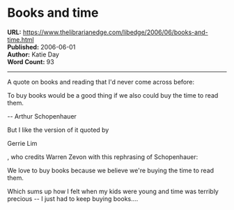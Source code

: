 # Books and time

**URL:** https://www.thelibrarianedge.com/libedge/2006/06/books-and-time.html  
**Published:** 2006-06-01  
**Author:** Katie Day  
**Word Count:** 93

---

A quote on books and reading that I'd never come across before:

To buy books would be a good thing if we also could buy the time to read them.

-- Arthur Schopenhauer

But I like the version of it quoted by

Gerrie Lim

, who credits Warren Zevon with this rephrasing of Schopenhauer:

We love to buy books because we believe we're buying the time to read them.

Which sums up how I felt when my kids were young and time was terribly precious -- I just had to keep buying books....
